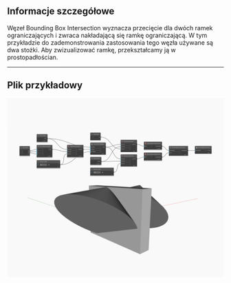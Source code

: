 ## Informacje szczegółowe
Węzeł Bounding Box Intersection wyznacza przecięcie dla dwóch ramek ograniczających i zwraca nakładającą się ramkę ograniczającą. W tym przykładzie do zademonstrowania zastosowania tego węzła używane są dwa stożki. Aby zwizualizować ramkę, przekształcamy ją w prostopadłościan.
___
## Plik przykładowy

![Intersection](./Autodesk.DesignScript.Geometry.BoundingBox.Intersection_img.jpg)

